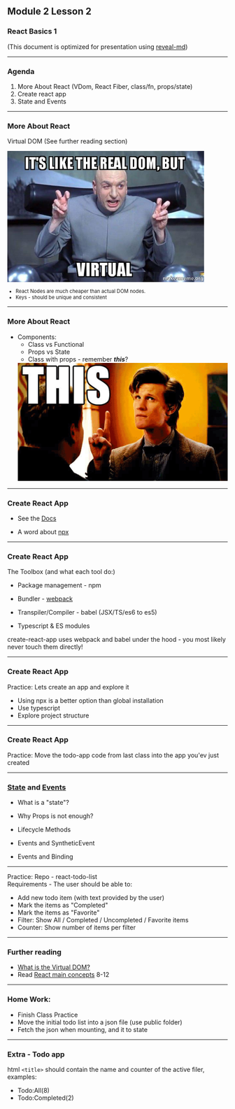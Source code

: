 ## Module 2 Lesson 2
### React Basics 1
(This document is optimized for presentation using [reveal-md](https://github.com/webpro/reveal-md))

---

### Agenda
1. More About React (VDom, React Fiber, class/fn, props/state)
2. Create react app
3. State and Events


---

### More About React

Virtual DOM (See further reading section)
<div>
    <img src="./assets/vdom.jpg" height=300>
</div>
<!-- .element: class="fragment" -->

<div style="font-size:.8em">

* React Nodes are much cheaper than actual DOM nodes.
* Keys - should be unique and consistent

</div>
<!-- .element: class="fragment" -->

---

### More About React
* Components:
    * Class vs Functional
    * Props vs State
    * Class with props - remember ***this***?
    <div>
        <img src="./assets/this.gif">
    </div>
    <!-- .element: class="fragment" -->

---


### Create React App
* See the<!-- .element: class="fragment" --> [Docs](https://github.com/facebook/create-react-app)

* A word about <!-- .element: class="fragment" --> [npx](https://blog.npmjs.org/post/162869356040/introducing-npx-an-npm-package-runner)

---
### Create React App
The Toolbox (and what each tool do:)
* Package management - npm
<!-- .element: class="fragment" -->
* Bundler <!-- .element: class="fragment" --> - [webpack](https://webpack.js.org/)

* Transpiler/Compiler - babel (JSX/TS/es6 to es5)
<!-- .element: class="fragment" -->

* Typescript & ES modules
<!-- .element: class="fragment" -->


create-react-app uses webpack and babel under the hood -
you most likely never touch them directly!
<!-- .element: class="fragment" -->

---
### Create React App
Practice: Lets create an app and explore it
* Using npx is a better option than global installation
* Use typescript
* Explore project structure


---
### Create React App
Practice: Move the todo-app code from last class into the app you'ev just created

---

### [State](https://reactjs.org/docs/state-and-lifecycle.html) and [Events](https://reactjs.org/docs/handling-events.html)
* What is a "state"?
<!-- .element: class="fragment" -->

* Why Props is not enough?
<!-- .element: class="fragment" -->

* Lifecycle Methods
<!-- .element: class="fragment" -->

* Events and SyntheticEvent
<!-- .element: class="fragment" -->

* Events and Binding
<!-- .element: class="fragment" -->


---

Practice: Repo - react-todo-list <br/>
Requirements - The user should be able to:
* Add new todo item (with text provided by the user)
* Mark the items as "Completed"
* Mark the items as "Favorite"
* Filter: Show All / Completed / Uncompleted / Favorite items
* Counter: Show number of items per filter

---

### Further reading
* [What is the Virtual DOM?](https://www.youtube.com/watch?v=d7pyEDqBDeE)
* Read [React main concepts](https://reactjs.org/docs/add-react-to-a-website.html) 8-12

---

### Home Work:
* Finish Class Practice
* Move the initial todo list into a json file (use public folder)
* Fetch the json when mounting, and it to state

---

### Extra - Todo app
html `<title>` should contain the name and counter of the active filer, examples:
* Todo:All(8)
* Todo:Completed(2)